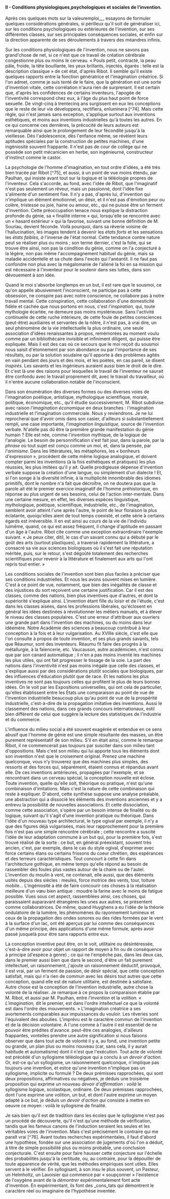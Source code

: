 #### II - Conditions physiologiques,psychologiques et sociales de l'invention.

Après ces quelques mots sur la valeuremploi_,_ essayons de formuler quelques considérations générales, si périlleux qu'il soit de généraliser ici, sur les conditions psychologiques ou extérieures de l'invention, sur ses différentes classes, sur ses principales conséquences sociales, et enfin sur la direction apparente de ses déroulements à travers des méandres infinis.

Sur les conditions physiologiques de l'invention, nous ne savons pas grand'chose de net, si ce n'est que ce travail de création cérébrale congestionne plus ou moins le cerveau. « Pouls petit, contracté, la peau pâle, froide, la tête bouillante, les yeux brillants, injectés, égarés : telle est la description classique » de cet état, d'après Ribot. Il semble qu'il existe quelques rapports entre la fonction génératrice et l'imagination créatrice. Si l'on admet, comme je suis tenté de le faire, que la génération est une sorte d'invention vitale, cette corrélation n'aura rien de surprenant. Il est certain que, d'après les confidences de certains inventeurs, l'apogée de l'inventivité correspond chez eux, à l'âge du plus haut point de force sexuelle. De vingt-cinq à trentecinq ans surgissent en eux les conceptions que le reste de leur vie développera, rectifiera, enluminera [^74]. Mais cette règle, qui n'est jamais sans exception, s'applique surtout aux inventions esthétiques, et moins aux inventions industrielles qu'à toutes les autres. En ce qui concerne ces dernières, la précocité de leurs auteurs est remarquable ainsi que le prolongement de leur fécondité jusqu'à la vieillesse. Dès l'adolescence, dès l'enfance même, se révèlent leurs aptitudes spéciales par la construction de petites machines, d'une ingéniosité souvent frappante. Il n'est pas de cour de collège qui ne possède son petit mécanicien en herbe, son ingénieurné, constructeur d'instinct comme le castor.

La psychologie de l'homme d'imagination, en tout ordre d'idées, a été très bien tracée par Ribot [^75], et aussi, à un point de vue moins étendu, par Paulhan, qui insiste avant tout sur la logique et la téléologie propres de l'inventeur. Cela s'accorde, au fond, avec l'idée de Ribot, que l'imaginatif n'est pas seulement un rêveur, mais un passionné, dont l'idée fixe s'alimente d'un sentiment fixe. Il n'y a pas, d'après lui, d'invention qui n'implique un élément émotionnel, un désir, et il n'est pas d'émotion peur ou colère, tristesse ou joie, haine ou amour, etc., qui ne puisse être un ferment d'invention. Cette préoccupation tenace nous explique la distraction profonde du génie, sa « finalité interne » qui, lorsqu'elle se rencontre avec un « hasard extérieur » qui la favorise, suivant une bonne définition de M. Souriau, devient féconde. Voilà pourquoi, dans sa rêverie voisine de l'hallucination, les images tendent à devenir les _états forts_ et les sensations les _états faibles, à_ l'inverse de l'état normal. Cette tendance contre nature peut se réaliser plus ou moins ; son terme dernier, c'est la folie, qui se trouve être ainsi, non pas la condition du génie, comme on l'a conjecturé à la légère, non pas même l'accompagnement habituel du génie, mais sa maladie accidentelle et sa chute dans l'excès qui l'anéantit. Il ne faut pas confondre non plus avec la mégalomanie de l'aliéné la foi en sa mission qui est nécessaire à l'inventeur pour le soutenir dans ses luttes, dans son dévouement à son idée.

Quand le moi s'absorbe longtemps en un but, il est rare que le sousmoi, ce qu'on appelle abusivement l'inconscient, ne participe pas à cette obsession, ne conspire pas avec notre conscience, ne collabore pas à notre travail mental. Cette conspiration, cette collaboration d'une domesticité fidèle et cachée que nous portons en nous, c'est _l'inspiration,_ qui, toute mythologie écartée, ne demeure pas moins mystérieuse. Sans l'activité continuelle de cette ruche intérieure, de cette foule de petites consciences (peut-être) auxiliaires et servantes de la nôtre, il n'est pas, à vrai dire, un seul phénomène de la vie intellectuelle la plus ordinaire, une seule association d'idées renaissantes à propos, remémorées au moment voulu comme par un bibliothécaire invisible et infiniment diligent, qui puisse être expliquée. Mais il est des cas où ce secours que le moi reçoit du sousmoi nous saisit d'étonnement par son abondance ou par l'importance de ses résultats, ou par la solution soudaine qu'il apporte à des problèmes agités en vain pendant des jours et des mois, et les poètes, en cas pareil, se disent _inspirés._ Les savants et les ingénieurs auraient aussi bien le droit de le dire. Et c'est là une des raisons pour lesquelles le travail de l'inventeur ne saurait être confondu avec le travail proprement dit, avec le travail du travailleur, où il n'entre aucune collaboration notable de l'inconscient.

Dans son énumération des diverses formes ou des diverses voies de l'imagination poétique, artistique, mythologique scientifique, morale, politique, économique, etc., qu'il étudie successivement, M. Ribot subdivise avec raison _l'imagination économique_ en deux branches : l'imagination industrielle et l'imagination commerciale. Nous y reviendrons. Je ne lui reprocherai que d'avoir omis dans son casier, d'ailleurs si substantiellement rempli, une case importante, _l'imagination linguistique,_ source de l'invention verbale. N'atelle pas dû être la première grande manifestation du génie humain ? Elle est née, comme l'invention mythique, de la logique de l'analogie. Le besoin de personnification s'est fait jour, dans la parole, par la _phrase_ où tout sujet est conçu comme un moi, et, dans la pensée, par _l'animisme._ Dans les littératures, les métaphores, les « bonheurs d'expression », procèdent de cette même logique analogique, et doivent compter parmi les inventions (à la fois esthétiques et pratiques) les plus réussies, les plus imitées qu'il y ait. Quelle prodigieuse dépense d'invention verbale suppose la création d'une langue, ou simplement d'un dialecte ! Et, si l'on songe à la diversité infinie, à la multiplicité innombrable des idiomes primitifs, dont le nombre n'a fait que décroître, on ne doutera pas que la parole ait été le premier exercice imaginatif de l'homme préhistorique, en réponse au plus urgent de ses besoins, celui de l'action inter-mentale. Dans une certaine mesure, en effet, les diverses espèces linguistique, mythologique, poétique, scientifique, industrielle, etc., de l'imagination, semblent avoir atteint l'une après l'autre, le point de leur floraison la plus éclatante, quoiqu'elles aient de tout temps coexisté, et cette série à certains égards est irréversible. Il en est ainsi au cours de la vie de l'individu luimême, quand, ce qui est assez fréquent, il change d'aptitude en passant d'un âge à l'autre. Ribot cite comme une exception extraordinaire l'exemple suivant. « Je peux citer, ditil, le cas d'un savant connu qui a débuté par le goût des arts (surtout plastiques), a traversé rapidement la littérature, a consacré sa vie aux sciences biologiques où il s'est fait une réputation méritée, puis, sur le retour, s'est dégoûté totalement des recherches scientifiques pour revenir à la littérature et finalement aux arts qui l'ont repris tout entier. »

Les conditions sociales de l'invention sont bien plus faciles à préciser que ses conditions industrielles. Et nous les avons souvent mises en lumière. C'est à ce point de vue, notamment, que bien des inégalités de classe et des injustices du sort reçoivent une certaine justification. Car il est des classes, comme des nations, bien plus inventives que d'autres, et dont la supériorité s'explique ainsi. L'invention étant fille du loisir et de l'étude, c'est dans les classes aisées, dans les professions libérales, qu'éclosent en général les idées destinées à révolutionner les métiers manuels, et à élever le niveau des classes populaires. C'est une erreur d'attribuer aux ouvriers une grande part dans l'invention des machines, ou du moins dans leur idéemère. Notre Académie des sciences a beaucoup contribué à leur conception à la fois et à leur vulgarisation. Au XVIIIe siècle, c'est elle que l'on consulte à propos de toute invention, et ses plus grands savants, tels que Réaumur, sont des inventeurs. Réaumu fit faire des progrès à la métallurgie, à la faïencerie, etc. Vaucauson, autre académicien, n'est connu que par son canard automatique ; il n'en a pas moins inventé les machines les plus utiles, qui ont fait progresser le tissage de la soie. La part des nations dans l'inventivité n'est pas moins inégale que celle des classes, et s'explique aussi par des considérations plutôt sociales que biologiques, par des influences d'éducation plutôt que de race. Et les nations les plus inventives ne sont pas toujours celles qui profitent le plus de leurs bonnes idées. On le voit par les Expositions universelles, qui ont cela de particulier, qu'elles établissent entre les États une comparaison au point de vue de l'invention industrielle beaucoup plus qu'au point de vue de la prospérité industrielle, c'est-à-dire de la propagation imitative des inventions. Aussi le classement des nations, dans ces grands concours internationaux, estil bien différent de celui que suggère la lecture des statistiques de l'industrie et du commerce.

L'influence du milieu social a été souvent exagérée et entendue en ce sens abusif que l'homme de génie est une simple résultante des masses, un être purement représentatif de son milieu. S'il en était ainsi, comme le remarque Ribot, il ne commencerait pas toujours par susciter dans son milieu tant d'oppositions. Mais c'est son milieu qui lui apporte tous les éléments dont son invention n'est que le croisement original. Prenez une machine quelconque, vous n'y trouverez que des machines plus simples, des ressorts et des forces qui, séparément, étaient connus et répandus avant elle. De ces inventions antérieures, propagées par l'exemple, et se rencontrant dans un cerveau spécial, la conception nouvelle est éclose. Toute invention, quelle qu'elle soit, théorique ou pratique, n'est qu'une combinaison d'imitations. Mais c'est la nature de cette combinaison qui reste à expliquer. D'abord, cette synthèse suppose une analyse préalable, une abstraction qui a dissocié les éléments des inventions anciennes et y a entrevu la possibilité de nouvelles associations. Et cette dissociation, comme cette association, s'opère par un besoin intense de finalité ou de logique, suivant qu'il s'agit d'une invention pratique ou théorique. Dans l'idée d'un nouveau type architectural, le type ogival par exemple, il n'y a que des figures déjà vulgarisées, mais leur rapprochement pour la première fois n'est pas une simple rencontre cérébrale ; cette rencontre a suscité l'idée de leur adaptation commune à un but qui, pour la première fois, s'est trouvé réalisé de la sorte : ce but, en général préexistant, souvent très ancien, c'est, par exemple, dans le cas du style ogival, d'exprimer avec force certains élans ou certains frissons du coeur chrétien, des espérances et des terreurs caractéristiques. Tout concourt à cette fin dans l'architecture gothique, en même temps qu'elle répond au besoin de rassembler des foules plus vastes autour de la chaire ou de l'autel. L'invention du moulin à vent, ne contenait, elle aussi, que des éléments usités depuis des siècles : meules, force motrice des vents, tour, toiture mobile… L'ingéniosité a été de faire concourir ces choses à la réalisation meilleure d'un vœu bien antique : moudre la farine avec le moins de fatigue possible. Vues sous cet aspect, rassemblées ainsi, ces choses, qui paraissaient auparavant étrangères les unes aux autres, se présentent comme collaboratrices. De même, quand Huyghens a eu l'idée de la théorie ondulatoire de la lumière, les phénomènes du rayonnement lumineux et ceux de la propagation des ondes sonores ou des rides formées par le vent à la surface d'un lac, ont été aperçus par lui comme des conséquences d'un même principe, des applications d'une même formule, après avoir passé jusquelà pour être sans rapports entre eux.

La conception inventive peut être, on le voit, utilitaire ou désintéressée, c'est-à-dire avoir pour objet un rapport de moyen à fin ou de conséquence à principe (d'espèce à genre) ; ce qui ne l'empêche pas, dans les deux cas, dans le premier aussi bien que dans le second, d'être un fait purement intellectuel, un raisonnement, j'ajoute un raisonnement déductif, provoqué, il est vrai, par un ferment de passion, de désir spécial, que cette conception satisfait, mais qui n'a rien de commun avec les désirs tout autres que cette conception, quand elle est de nature utilitaire, est destinée à satisfaire. Autre chose est la conception de l'invention industrielle, autre chose la volonté de la réaliser. Je remarque à ce propos la comparaison établie par M. Ribot, et aussi par M. Paulhan, entre _l'invention_ et la _volition. « L'imagination,_ dit le premier, est dans l'ordre intellectuel ce que la volonté est dans l'ordre des mouvements. » L'imagination créatrice a ses avortements comparables aux impuissances du vouloir. Les rêveries sont l'équivalent des aboulies. L'imprévu est le caractère commun de l'invention et de la décision volontaire. A l'une comme à l'autre il est essentiel de ne pouvoir être prédites d'avance. peut-être ces analogies, d'ailleurs frappantes, vontelles prendre une autre signification si nous faisons observer que dans tout acte de volonté il y a, au fond, une invention petite ou grande, un plan plus ou moins nouveau (car, sans cela, il y aurait habitude et automatisme) dont il n'est que l'exécution. Tout acte de volonté est précédé d'un syllogisme téléologique qui a conclu à un _devoir d'action._ Or, est-ce qu'un syllogisme, un raisonnement quelconque, n'implique pas toujours une invention, et estce qu'une invention n'implique pas un syllogisme, implicite ou formulé ? De deux prémisses rapprochées, qui sont deux propositions, affirmatives ou négatives, je déduis une troisième proposition qui exprime un nouveau _devoir d'affirmation : voilà_ le syllogisme logique, scolastique, ordinaire. De deux prémisses rapprochées, dont l'une exprime une volition, un but, et dont l'autre exprime un moyen adapté à ce but, je déduis un _devoir d'action qui_ consiste à mettre en oeuvre ce moyen : voilà le syllogisme de finalité.

Je sais bien qu'il est de tradition dans les écoles que le syllogisme n'est pas un procédé de découverte, qu'il n'est qu'une méthode de vérification, tandis que les fameux canons de l'induction seraient les seules et les véritables voies de l'invention. Mais c'est précisément le contraire qui me paraît vrai [^76]. Avant toutes recherches expérimentales, il faut d'abord une hypothèse, fondée sur une association de jugements d'où l'on a déduit, à titre de simple possibilité plus ou moins probable, une conclusion conjecturale. C'est ensuite pour faire hausser cette conjecture sur l'échelle des probabilités jusqu'à la certitude, ou, au contraire, pour la dépouiller de toute apparence de vérité, que les méthodes empiriques sont utiles. Elles servent à le vérifier. En syllogisant, à son insu le plus souvent, un Pasteur, un Helmholtz, un Lavoisier qui commence par « soupçonner » l'existence de l'oxygène avant de la _démontrer_ expérimentalement font acte d'invention. En expérimentant, ils font des _cons_tats qui démontrent le caractère réel ou imaginaire de l'hypothèse inventée.
